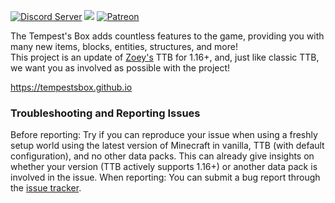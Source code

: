 [![Discord Server](https://img.shields.io/discord/574466335963348992.svg?color=blueviolet&style=flat-square)](https://discord.gg/6TFaAuWi)
[![](https://img.shields.io/github/v/release/tempestsbox/ttb?include_prereleases&style=flat-square)](https://github.com/tempestsbox/ttb/releases)
[![Patreon](https://img.shields.io/endpoint.svg?url=https%3A%2F%2Fshieldsio-patreon.herokuapp.com%2Fthetempestsbox&style=flat-square)](https://patreon.com/thetempestsbox)

The Tempest's Box adds countless features to the game, providing you with many new items, blocks, entities, structures, and more!  
This project is an update of [Zoey's](https://tempestsbox.github.io/faq#Who-is-Zoey-) TTB for 1.16+, and, just like classic TTB, we want you as involved as possible with the project!

https://tempestsbox.github.io

### Troubleshooting and Reporting Issues
Before reporting: Try if you can reproduce your issue when using a freshly setup world using the latest version of Minecraft in vanilla, TTB (with default configuration), and no other data packs. This can already give insights on whether your version (TTB actively supports 1.16+) or another data pack is involved in the issue.
When reporting: You can submit a bug report through the [issue tracker](https://github.com/tempestsbox/ttb/issues).
